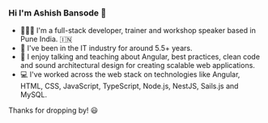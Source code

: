 <h3>Hi I'm Ashish Bansode 👋</h3>
  
- 👨🏽‍💻 I'm a full-stack developer, trainer and workshop speaker based in Pune India. 🇮🇳 
- 🌱 I've been in the IT industry for around 5.5+ years.
- 💬 I enjoy talking and teaching about Angular, best practices, clean code and sound architectural design for creating scalable web applications.
- 💻 I've worked across the web stack on technologies like Angular, HTML, CSS, JavaScript, TypeScript, Node.js, NestJS, Sails.js and MySQL.

Thanks for dropping by! 😃
